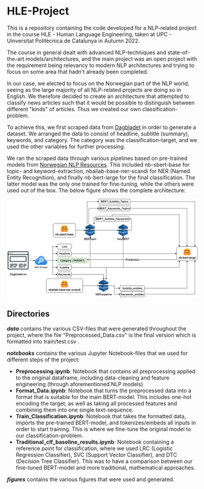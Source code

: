 # HLE-Project

This is a repository containing the code developed for a NLP-related project in the course HLE - Human Language Engineering, taken at UPC - Uinversitat Politècnica de Catalunya
in Autumn 2022.

The course in general dealt with advanced NLP-techniques and state-of-the-art models/architectures, and the main project was an open project with the requirement being relevancy
to modern NLP architectures and trying to focus on some area that hadn't already been completed.

In our case, we elected to focus on the Norwegian part of the NLP world, seeing as the large majority of all NLP-related projects are doing so in English. We therefore decided
to create an architecture that attempted to classify news articles such that it would be possible to distinguish between different "kinds" of articles. Thus we created our own
classification-problem.

To achieve this, we first scraped data from [Dagbladet](https://dagbladet.no) in order to generate a dataset. We arranged the data to consist of headline, subtitle (summary),
keywords, and category. The category was the classification-target, and we used the other variables for further processing.

We ran the scraped data through various pipelines based on pre-trained models from [Norwegian NLP Resources](https://github.com/web64/norwegian-nlp-resources).
This included nb-sbert-base for topic- and keyword-extraction, nbailab-base-ner-scandi for NER (Named Entity Recognition), and
finally nb-bert-large for the final classification. The latter model was the only one trained for fine-tuning, while the others
were used out of the box. The below figure shows the complete architecture:

![Architecture](/figures/architecture.png?raw=true "Complete Architecture")

## Directories

**_data_** contains the various CSV-files that were generated throughout the project, where the file "Preprocessed_Data.csv" is the
final version which is formatted into train/test.csv .

**_notebooks_** contains the various Jupyter Notebook-files that we used for different steps of the project:

* **Preprocessing.ipynb**: Notebook that contains all preprocessing applied to the original dataframe, including data-cleaning and feature engineering (through aforementioned NLP models)
* **Format_Data.ipynb**: Notebook that turns the preprocessed data into a format that is suitable for the main BERT-model. This includes one-hot encoding the target, as well as taking all processed features and combining them into one single text-sequence.
* **Train_Classification.ipynb**: Notebook that takes the formatted data, imports the pre-trained BERT-model, and tokenizes/embeds all inputs in order to start training. This is where we fine-tune the original model to our classification-problem.
* **Traditional_clf_baseline_results.ipynb**: Notebook containing a reference point for classification, where we used LRC (Logistic Regression Classifier), SVC (Support Vector Classifier), and DTC (Decision Tree Classifier). This was to have a comparison between our fine-tuned BERT-model and more traditional, mathematical approaches.

**_figures_** contains the various figures that were used and generated.